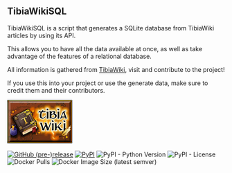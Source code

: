 ## TibiaWikiSQL

TibiaWikiSQL is a script that generates a SQLite database from TibiaWiki articles by using its API.

This allows you to have all the data available at once, as well as take advantage of the features of a relational database.

All information is gathered from [TibiaWiki](https://tibia.fandom.com), visit and contribute to the project!

If you use this into your project or use the generate data, make sure to credit them and their contributors.

[![TibiaWiki Logo](images/TibiaWiki.gif)](https://tibia.fandom.com/wiki/Main_Page)

[![GitHub (pre-)release](https://img.shields.io/github/release/Galarzaa90/tibiawiki-sql/all.svg)](https://github.com/Galarzaa90/tibiawiki-sql/releases)
[![PyPI](https://img.shields.io/pypi/v/tibiawikisql.svg)](https://pypi.python.org/pypi/tibiawikisql/)
![PyPI - Python Version](https://img.shields.io/pypi/pyversions/tibiawikisql.svg)
![PyPI - License](https://img.shields.io/pypi/l/tibiawikisql.svg)
![Docker Pulls](https://img.shields.io/docker/pulls/galarzaa90/tibiawiki-sql)
![Docker Image Size (latest semver)](https://img.shields.io/docker/image-size/galarzaa90/tibiawiki-sql?sort=semver)
